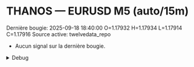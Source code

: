 # THANOS — EURUSD M5 (auto/15m)
Dernière bougie: 2025-09-18 18:40:00  O=1.17932  H=1.17934  L=1.17914  C=1.17916
Source active: twelvedata_repo

- Aucun signal sur la dernière bougie.

<details><summary>Debug</summary>

- TD_API_KEY manquant.

</details>